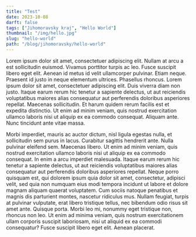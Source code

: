 ```yaml
--- 
title: "Test"
date: 2023-10-08
darft: false
tags: ["Jihomoravsky kraj", "Hello World"]
thumbnail: "/img/hello.jpg"
slug: "hello-world"
path: "/blog/jihomoravsky/hello-world"
---
```



Lorem ipsum dolor sit amet, consectetuer adipiscing elit. Nullam at arcu a est sollicitudin euismod. Vivamus porttitor turpis ac leo. Fusce suscipit libero eget elit. Aenean id metus id velit ullamcorper pulvinar. Etiam neque. Praesent id justo in neque elementum ultrices. Phasellus rhoncus. Lorem ipsum dolor sit amet, consectetuer adipiscing elit. Duis viverra diam non justo. Itaque earum rerum hic tenetur a sapiente delectus, ut aut reiciendis voluptatibus maiores alias consequatur aut perferendis doloribus asperiores repellat. Maecenas sollicitudin. Et harum quidem rerum facilis est et expedita distinctio. Ut enim ad minim veniam, quis nostrud exercitation ullamco laboris nisi ut aliquip ex ea commodo consequat. Aliquam ante. Nunc tincidunt ante vitae massa.

Morbi imperdiet, mauris ac auctor dictum, nisl ligula egestas nulla, et sollicitudin sem purus in lacus. Curabitur sagittis hendrerit ante. Nulla pulvinar eleifend sem. Maecenas libero. Ut enim ad minim veniam, quis nostrud exercitation ullamco laboris nisi ut aliquip ex ea commodo consequat. In enim a arcu imperdiet malesuada. Itaque earum rerum hic tenetur a sapiente delectus, ut aut reiciendis voluptatibus maiores alias consequatur aut perferendis doloribus asperiores repellat. Neque porro quisquam est, qui dolorem ipsum quia dolor sit amet, consectetur, adipisci velit, sed quia non numquam eius modi tempora incidunt ut labore et dolore magnam aliquam quaerat voluptatem. Cum sociis natoque penatibus et magnis dis parturient montes, nascetur ridiculus mus. Nullam feugiat, turpis at pulvinar vulputate, erat libero tristique tellus, nec bibendum odio risus sit amet ante. Quisque porta. Morbi leo mi, nonummy eget tristique non, rhoncus non leo. Ut enim ad minima veniam, quis nostrum exercitationem ullam corporis suscipit laboriosam, nisi ut aliquid ex ea commodi consequatur? Fusce suscipit libero eget elit. Aenean placerat. 